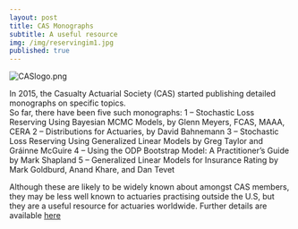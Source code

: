 ```yaml
---
layout: post
title: CAS Monographs
subtitle: A useful resource
img: /img/reservingim1.jpg
published: true
---
```


![CASlogo.png]({{site.baseurl}}/img/CASlogo.png)

In 2015, the Casualty Actuarial Society (CAS) started publishing detailed monographs on specific topics.  
So far, there have been five such monographs:
1 – Stochastic Loss Reserving Using Bayesian MCMC Models, by Glenn Meyers, FCAS, MAAA, CERA
2 – Distributions for Actuaries, by David Bahnemann 
3 – Stochastic Loss Reserving Using Generalized Linear Models by Greg Taylor and Gráinne McGuire
4 – Using the ODP Bootstrap Model: A Practitioner’s Guide by Mark Shapland
5 – Generalized Linear Models for Insurance Rating by Mark Goldburd, Anand Khare, and Dan Tevet

Although these are likely to be widely known about amongst CAS members, they may be less well known to actuaries practising outside the U.S, but they are
a useful resource for actuaries worldwide.  Further details are available [here](http://www.casact.org/pubs/index.cfm?fa=monographs)
